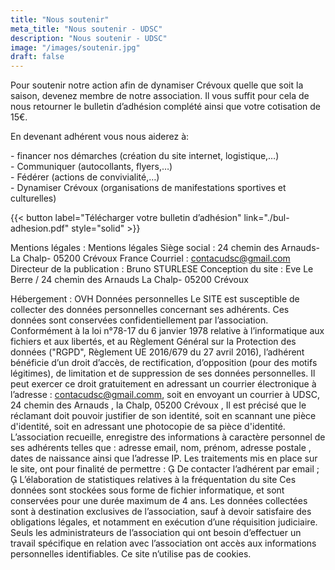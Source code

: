 ```yaml
---
title: "Nous soutenir"
meta_title: "Nous soutenir - UDSC"
description: "Nous soutenir - UDSC"
image: "/images/soutenir.jpg"
draft: false
---
```


Pour soutenir notre action afin de dynamiser Crévoux quelle que soit la saison, devenez membre de notre association. Il vous suffit pour cela de nous retourner le bulletin d’adhésion complété ainsi que votre cotisation de 15€.

En devenant adhérent vous nous aiderez à:

\- financer nos démarches (création du site internet, logistique,…)<br>
\- Communiquer (autocollants, flyers,…)<br>
\- Fédérer (actions de convivialité,…)<br>
\- Dynamiser Crévoux (organisations de manifestations sportives et culturelles)<br>

{{< button label="Télécharger votre bulletin d’adhésion" link="./bul-adhesion.pdf" style="solid" >}}

Mentions légales :
Mentions légales
Siège social :
24 chemin des Arnauds- La Chalp- 05200 Crévoux
France
Courriel : contacudsc@gmail.com
Directeur de la publication : Bruno STURLESE
Conception du site :
Eve Le Berre / 24 chemin des Arnauds La Chalp- 05200 Crévoux

Hébergement :
OVH
 Données personnelles
 Le SITE est susceptible de collecter des données personnelles concernant ses adhérents.
Ces données sont conservées confidentiellement par l’association.
Conformément à la loi n°78-17 du 6 janvier 1978 relative à l’informatique aux fichiers et aux libertés, et au Règlement Général sur la Protection des données ("RGPD", Règlement UE 2016/679 du 27 avril 2016), l’adhérent bénéficie d’un droit d’accès, de rectification, d’opposition (pour des motifs légitimes), de limitation et de suppression de ses données personnelles. Il peut exercer ce droit gratuitement en adressant un courrier électronique à l’adresse : contacudsc@gmail.comm, soit en envoyant un courrier à UDSC, 24 chemin des Arnauds , la Chalp, 05200 Crévoux , Il est précisé que le  réclamant  doit pouvoir justifier de son identité, soit en scannant une pièce d'identité, soit en adressant  une photocopie de sa pièce d'identité.
L’association recueille, enregistre des informations à caractère personnel de ses adhérents telles que : adresse email, nom, prénom,  adresse postale , dates de naissance ainsi que l’adresse IP. Les traitements mis en place sur le site, ont pour finalité de permettre :
	De contacter l’adhérent par email ;
	L’élaboration de statistiques relatives à la fréquentation du site
Ces données sont stockées sous forme de fichier informatique, et sont conservées pour une durée maximum de 4 ans.
Les données collectées sont à destination exclusives de l’association, sauf à devoir satisfaire des obligations légales, et notamment en exécution d’une réquisition judiciaire.
Seuls les administrateurs de l’association qui ont besoin d’effectuer un travail spécifique en relation avec l’association  ont accès aux informations personnelles identifiables.
Ce site n’utilise pas de cookies.  
